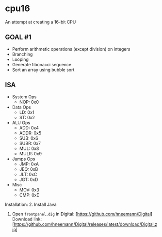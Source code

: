 # cpu16
An attempt at creating a 16-bit CPU

## GOAL #1
- Perform arithmetic operations (except division) on integers
- Branching
- Looping
- Generate fibonacci sequence
- Sort an array using bubble sort

## ISA
- System Ops 
    - NOP:  0x0
- Data Ops
    - LD:   0x1
    - ST:   0x2
- ALU Ops
    - ADD:  0x4
    - ADDR: 0x5
    - SUB:  0x6
    - SUBR: 0x7
    - MUL:  0x8
    - MULR: 0x9
- Jumps Ops
    - JMP:  0xA
    - JEQ:  0xB
    - JLT:  0xC
    - JGT:  0xD
- Misc
    - MOV:  0x3
    - CMP:  0xE

Installation:
2. Install Java
1. Open `frontpanel.dig` in Digital: [https://github.com/hneemann/Digital]
    Download link: [https://github.com/hneemann/Digital/releases/latest/download/Digital.zip]
